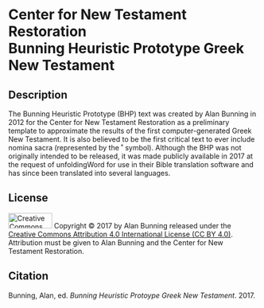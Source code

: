 <h1>Center for New Testament Restoration<br>Bunning Heuristic Prototype Greek New Testament</h1>

<h2>Description</h2>
The Bunning Heuristic Prototype (BHP) text was created by Alan Bunning in 2012 for the Center for New Testament Restoration as a preliminary template to approximate the results of the first computer-generated Greek New Testament. It is also believed to be the first critical text to ever include nomina sacra (represented by the ˚ symbol). Although the BHP was not originally intended to be released, it was made publicly available in 2017 at the request of unfoldingWord for use in their Bible translation software and has since been translated into several languages.

<h2>License</h2>
<img alt='Creative Commons License' src="https://licensebuttons.net/l/by/4.0/88x31.png" width="88" height="31"/>
Copyright © 2017 by Alan Bunning released under the <a rel=license href=http://creativecommons.org/licenses/by/4.0/>Creative Commons Attribution 4.0 International License (CC BY 4.0)</a>. Attribution must be given to Alan Bunning and the Center for New Testament Restoration.

<h2>Citation</h2>
Bunning, Alan, ed. <i>Bunning Heuristic Protoype Greek New Testament</i>. 2017.

